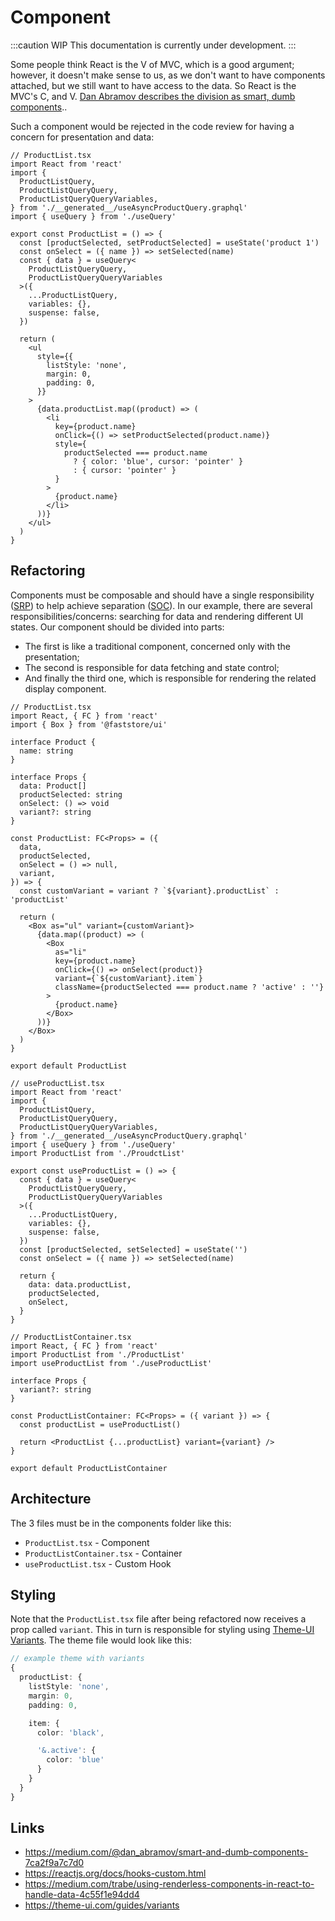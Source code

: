 # Component

:::caution WIP
This documentation is currently under development.
:::

Some people think React is the V of MVC, which is a good argument; however, it doesn't make sense to us, as we don't want to have components attached, but we still want to have access to the data. So React is the MVC's C, and V. [Dan Abramov describes the division as smart, dumb components](https://medium.com/@dan_abramov/smart-and-dumb-components-7ca2f9a7c7d0)..

Such a component would be rejected in the code review for having a concern for presentation and data:

```tsx
// ProductList.tsx
import React from 'react'
import {
  ProductListQuery,
  ProductListQueryQuery,
  ProductListQueryQueryVariables,
} from './__generated__/useAsyncProductQuery.graphql'
import { useQuery } from './useQuery'

export const ProductList = () => {
  const [productSelected, setProductSelected] = useState('product 1')
  const onSelect = ({ name }) => setSelected(name)
  const { data } = useQuery<
    ProductListQueryQuery,
    ProductListQueryQueryVariables
  >({
    ...ProductListQuery,
    variables: {},
    suspense: false,
  })

  return (
    <ul
      style={{
        listStyle: 'none',
        margin: 0,
        padding: 0,
      }}
    >
      {data.productList.map((product) => (
        <li
          key={product.name}
          onClick={() => setProductSelected(product.name)}
          style={
            productSelected === product.name
              ? { color: 'blue', cursor: 'pointer' }
              : { cursor: 'pointer' }
          }
        >
          {product.name}
        </li>
      ))}
    </ul>
  )
}
```

## Refactoring

Components must be composable and should have a single responsibility ([SRP](https://en.wikipedia.org/wiki/Single-responsibility_principle)) to help achieve separation ([SOC](https://en.wikipedia.org/wiki/Separation_of_concerns)). In our example, there are several responsibilities/concerns: searching for data and rendering different UI states. Our component should be divided into parts:

- The first is like a traditional component, concerned only with the presentation;
- The second is responsible for data fetching and state control;
- And finally the third one, which is responsible for rendering the related display component.

```tsx
// ProductList.tsx
import React, { FC } from 'react'
import { Box } from '@faststore/ui'

interface Product {
  name: string
}

interface Props {
  data: Product[]
  productSelected: string
  onSelect: () => void
  variant?: string
}

const ProductList: FC<Props> = ({
  data,
  productSelected,
  onSelect = () => null,
  variant,
}) => {
  const customVariant = variant ? `${variant}.productList` : 'productList'

  return (
    <Box as="ul" variant={customVariant}>
      {data.map((product) => (
        <Box
          as="li"
          key={product.name}
          onClick={() => onSelect(product)}
          variant={`${customVariant}.item`}
          className={productSelected === product.name ? 'active' : ''}
        >
          {product.name}
        </Box>
      ))}
    </Box>
  )
}

export default ProductList
```

```tsx
// useProductList.tsx
import React from 'react'
import {
  ProductListQuery,
  ProductListQueryQuery,
  ProductListQueryQueryVariables,
} from './__generated__/useAsyncProductQuery.graphql'
import { useQuery } from './useQuery'
import ProductList from './ProudctList'

export const useProductList = () => {
  const { data } = useQuery<
    ProductListQueryQuery,
    ProductListQueryQueryVariables
  >({
    ...ProductListQuery,
    variables: {},
    suspense: false,
  })
  const [productSelected, setSelected] = useState('')
  const onSelect = ({ name }) => setSelected(name)

  return {
    data: data.productList,
    productSelected,
    onSelect,
  }
}
```

```tsx
// ProductListContainer.tsx
import React, { FC } from 'react'
import ProductList from './ProductList'
import useProductList from './useProductList'

interface Props {
  variant?: string
}

const ProductListContainer: FC<Props> = ({ variant }) => {
  const productList = useProductList()

  return <ProductList {...productList} variant={variant} />
}

export default ProductListContainer
```

## Architecture

The 3 files must be in the components folder like this:

- `ProductList.tsx` - Component
- `ProductListContainer.tsx` - Container
- `useProductList.tsx` - Custom Hook

## Styling

Note that the `ProductList.tsx` file after being refactored now receives a prop called `variant`. This in turn is responsible for styling using [Theme-UI Variants](https://theme-ui.com/guides/variants). The theme file would look like this:

```ts
// example theme with variants
{
  productList: {
    listStyle: 'none',
    margin: 0,
    padding: 0,

    item: {
      color: 'black',

      '&.active': {
        color: 'blue'
      }
    }
  }
}
```

## Links

- https://medium.com/@dan_abramov/smart-and-dumb-components-7ca2f9a7c7d0
- https://reactjs.org/docs/hooks-custom.html
- https://medium.com/trabe/using-renderless-components-in-react-to-handle-data-4c55f1e94dd4
- https://theme-ui.com/guides/variants
